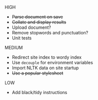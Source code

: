 HIGH

* ~~Parse document on save~~
* ~~Collate and display results~~
* Upload document?
* Remove stopwords and punctuation?
* Unit tests

MEDIUM

* Redirect site index to wordy index
* Use `decouple` for environment variables
* Import NLTK data on site startup
* ~~Use a popular stylesheet~~

LOW

* Add black/tidy instructions

